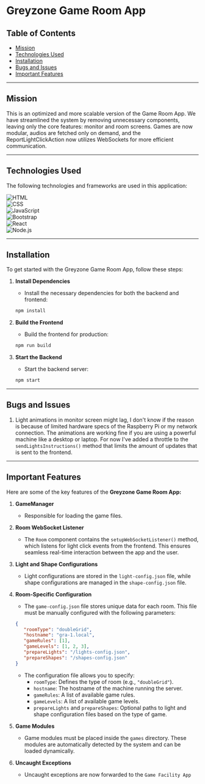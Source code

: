# Greyzone Game Room App

## Table of Contents
- [Mission](#mission)
- [Technologies Used](#technologies-used)
- [Installation](#installation)
- [Bugs and Issues](#bugs-and-issues)
- [Important Features](#important-features)

---
## Mission
This is an optimized and more scalable version of the Game Room App. We have streamlined the system by removing unnecessary components, leaving only the core features: monitor and room screens. Games are now modular, audios are fetched only on demand, and the ReportLightClickAction now utilizes WebSockets for more efficient communication.

---

## Technologies Used

The following technologies and frameworks are used in this application:

![HTML](https://img.shields.io/badge/HTML-5-orange?style=flat-square&logo=html5&logoColor=white)  
![CSS](https://img.shields.io/badge/CSS-3-blue?style=flat-square&logo=css3&logoColor=white)  
![JavaScript](https://img.shields.io/badge/JavaScript-ES6-yellow?style=flat-square&logo=javascript&logoColor=white)  
![Bootstrap](https://img.shields.io/badge/Bootstrap-5-purple?style=flat-square&logo=bootstrap&logoColor=white)  
![React](https://img.shields.io/badge/React-18-blue?style=flat-square&logo=react&logoColor=white)  
![Node.js](https://img.shields.io/badge/Node.js-16-green?style=flat-square&logo=node.js&logoColor=white)

---

## Installation

To get started with the Greyzone Game Room App, follow these steps:

1. **Install Dependencies**  
   - Install the necessary dependencies for both the backend and frontend:
   ```bash 
   npm install
   ```

2. **Build the Frontend**  
   - Build the frontend for production:
   ```bash 
   npm run build
   ```

3. **Start the Backend**  
   - Start the backend server:
   ```bash 
   npm start
   ```

---
## Bugs and Issues
1. Light animations in monitor screen might lag, I don't know if the reason is because of limited hardware specs of the Raspberry Pi or my network connection. The animations are working fine if you are using a powerful machine like a desktop or laptop. For now I've added a throttle to the `sendLightsInstructions()` method that limits the amount of updates that is sent to the frontend.

---
## Important Features
Here are some of the key features of the **Greyzone Game Room App:**

1. **GameManager**
   - Responsible for loading the game files.

2. **Room WebSocket Listener**
   - The `Room` component contains the `setupWebSocketListener()` method, which listens for light click events from the frontend. This ensures seamless real-time interaction between the app and the user.

3. **Light and Shape Configurations**
   - Light configurations are stored in the `light-config.json` file, while shape configurations are managed in the `shape-config.json` file.

4. **Room-Specific Configuration**
   - The `game-config.json` file stores unique data for each room. This file must be manually configured with the following parameters:
   ```json
   {
      "roomType": "doubleGrid",
      "hostname": "gra-1.local",
      "gameRules": [1],
      "gameLevels": [1, 2, 3],
      "prepareLights": "/lights-config.json",
      "prepareShapes": "/shapes-config.json"
   }
   ```
   - The configuration file allows you to specify:
      - `roomType`: Defines the type of room (e.g., `"doubleGrid"`).
      - `hostname`: The hostname of the machine running the server.
      - `gameRules`: A list of available game rules.
      - `gameLevels`: A list of available game levels.
      - `prepareLights` and `prepareShapes`: Optional paths to light and shape configuration files based on the type of game.

5. **Game Modules**
   - Game modules must be placed inside the `games` directory. These modules are automatically detected by the system and can be loaded dynamically.

6. **Uncaught Exceptions**
   - Uncaught exceptions are now forwarded to the `Game Facility App`